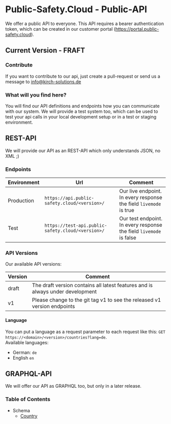 # Public-Safety.Cloud - Public-API

We offer a public API to everyone. This API requires a bearer authentication token, which can be created in our customer
portal (https://portal.public-safety.cloud).

## Current Version - FRAFT

### Contribute

If you want to contribute to our api, just create a pull-request or send us a message to info@kirch-solutions.de

### What will you find here?

You will find our API definitions and endpoints how you can communicate with our system. We will provide a test system
too, which can be used to test your api calls in your local development setup or in a test or staging environment.

## REST-API

We will provide our API as an REST-API which only understands JSON, no XML ;)

### Endpoints

| Environment | Url | Comment |
| --- | --- | --- |
| Production | `https://api.public-safety.cloud/<version>/` | Our live endpoint. In every response the field `livemode` is true |
| Test | `https://test-api.public-safety.cloud/<version>/` | Our test endpoint. In every response the field `livemode` is false |

### API Versions

Our available API versions:

| Version | Comment |
| --- | --- |
| draft | The draft version contains all latest features and is always under development |
| v1 | Please change to the git tag v1 to see the released v1 version endpoints |

#### Language

You can put a language as a request parameter to each request like
this: `GET https://<domain>/<version>/countries?lang=de`.  
Available languages:

- German: `de`
- English `en`

## GRAPHQL-API

We will offer our API as GRAPHQL too, but only in a later release.

### Table of Contents

- Schema
    - [Country](/schema/country/README.md)